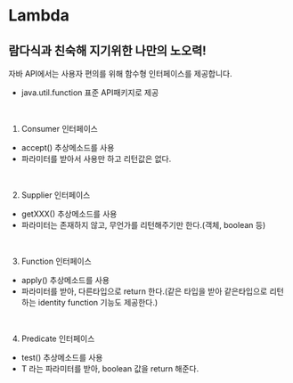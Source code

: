 # Lambda
람다식과 친숙해 지기위한 나만의 노오력!
-
자바 API에서는 사용자 편의를 위해 함수형 인터페이스를 제공합니다.
- java.util.function 표준 API패키지로 제공

<br>


1. Consumer 인터페이스
- accept() 추상메소드를 사용
- 파라미터를 받아서 사용만 하고 리턴값은 없다.

<br>

2. Supplier 인터페이스
- getXXX() 추상메소드를 사용
- 파라미터는 존재하지 않고, 무언가를 리턴해주기만 한다.(객체, boolean 등)

<br>

3. Function 인터페이스
- apply() 추상메소드를 사용
- 파라미터를 받아, 다른타입으로 return 한다.(같은 타입을 받아 같은타입으로 리턴하는 identity function 기능도 제공한다.)

<br>

4. Predicate 인터페이스
- test() 추상메소드를 사용
- T 라는 파라미터를 받아, boolean 값을 return 해준다.